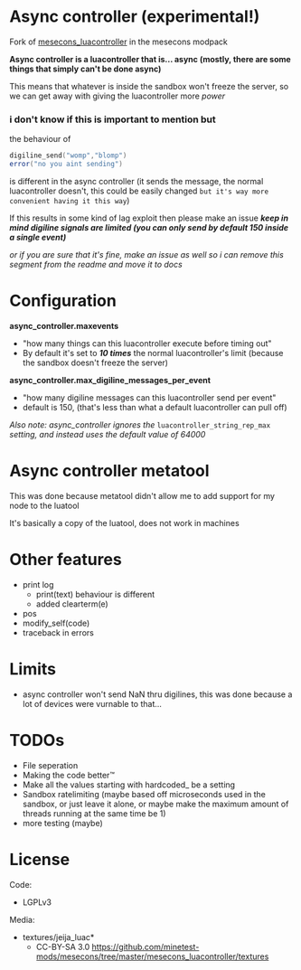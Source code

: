 # Async controller (experimental!)

Fork of [mesecons_luacontroller](https://github.com/minetest-mods/mesecons/tree/master/mesecons_luacontroller) in the mesecons modpack 

**Async controller is a luacontroller that is... async (mostly, there are some things that simply can't be done async)**

This means that whatever is inside the sandbox won't freeze the server, so we can get away with giving the luacontroller more *power*

### i don't know if this is important to mention but
the behaviour of 
```lua
digiline_send("womp","blomp")
error("no you aint sending")
```


is different in the async controller (it sends the message, the normal luacontroller doesn't, this could be easily changed `but it's way more convenient having it this way`)

If this results in some kind of lag exploit then please make an issue
***keep in mind digiline signals are limited (you can only send by default 150 inside a single event)***


*or if you are sure that it's fine, make an issue as well so i can remove this segment from the readme and move it to docs*
# Configuration
**async_controller.maxevents**

- "how many things can this luacontroller execute before timing out"
- By default it's set to ***10 times*** the normal luacontroller's limit (because the sandbox doesn't freeze the server)

**async_controller.max_digiline_messages_per_event**
- "how many digiline messages can this luacontroller send per event"
- default is 150, (that's less than what a default luacontroller can pull off) 


*Also note: async_controller ignores the* `luacontroller_string_rep_max` *setting, and instead uses the default value of 64000*

# Async controller metatool

This was done because metatool didn't allow me to add support for my node to the luatool

It's basically a copy of the luatool, does not work in machines 

# Other features
- print log
  - print(text) behaviour is different
  - added clearterm(e)
- pos
- modify_self(code)
- traceback in errors

# Limits
- async controller won't send NaN thru digilines, this was done because a lot of devices were vurnable to that...

# TODOs
- File seperation 
- Making the code better:tm:
- Make all the values starting with hardcoded_ be a setting
- Sandbox ratelimiting (maybe based off microseconds used in the sandbox, or just leave it alone, or maybe make the maximum amount of threads running at the same time be 1)
- more testing (maybe)

# License

Code:
- LGPLv3

Media:
- textures/jeija_luac*
  - CC-BY-SA 3.0 https://github.com/minetest-mods/mesecons/tree/master/mesecons_luacontroller/textures

